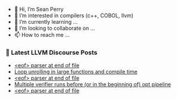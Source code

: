 - 👋 Hi, I’m Sean Perry
- 👀 I’m interested in compilers (c++, COBOL, llvm)
- 🌱 I’m currently learning ...
- 💞️ I’m looking to collaborate on ...
- 📫 How to reach me ...

<!---
s66perry/s66perry is a ✨ special ✨ repository because its `README.md` (this file) appears on your GitHub profile.
You can click the Preview link to take a look at your changes.
--->
### 📕 Latest LLVM Discourse Posts

<!-- DISCOURSE-LLVM:START -->
- [&lt;eof&gt; parser at end of file](https://discourse.llvm.org/t/eof-parser-at-end-of-file/67158#post_13)
- [Loop unrolling in large functions and compile time](https://discourse.llvm.org/t/loop-unrolling-in-large-functions-and-compile-time/67164#post_1)
- [&lt;eof&gt; parser at end of file](https://discourse.llvm.org/t/eof-parser-at-end-of-file/67158#post_12)
- [Multiple verifier runs before &lpar;or in the beginning of&rpar; opt pipeline](https://discourse.llvm.org/t/multiple-verifier-runs-before-or-in-the-beginning-of-opt-pipeline/67149#post_2)
- [&lt;eof&gt; parser at end of file](https://discourse.llvm.org/t/eof-parser-at-end-of-file/67158#post_11)
<!-- DISCOURSE-LLVM:END -->
